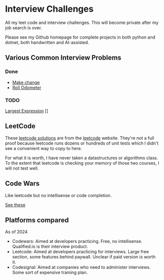 # Interview Challenges

All my leet code and interview challenges. This will become private after my job search is over.

Please see my Github homepage for complete projects in both python and dotnet, both handwritten and AI-assisted.

## Various Common Interview Problems

### Done

- [Make change](coding_challenges/change.py)
- [Roll Odometer](coding_challenges/odometer.py)

### TODO

[Largest Expression](coding_challenges/largest_expression.py)
[]

## LeetCode

These [leetcode solutions](leet) are from the [leetcode](https://leetcode.com/) website. They're not a full proof
because leetcode runs dozens or hundreds of unit tests which I didn't see a convenient way to copy to here.

For what it is worth, I have never taken a datastructures or algorithms class. To the extent that
leetcode is checking your memory of those two courses, I will not test well.

## Code Wars

Like leetcode but no intellisense or code completion.

[See these](codewars)


## Platforms compared

As of 2024
- Codewars: Aimed at developers practicing. Free, no intellisense. Qualified.io is their interview product.
- Leetcode: Aimed at developers practicing for interviews. Large free section, some features behind paywall. Unclear if paid version is worth it.
- Codesignal: Aimed at companies who need to administer interviews. Some sort of expensive training plan.
